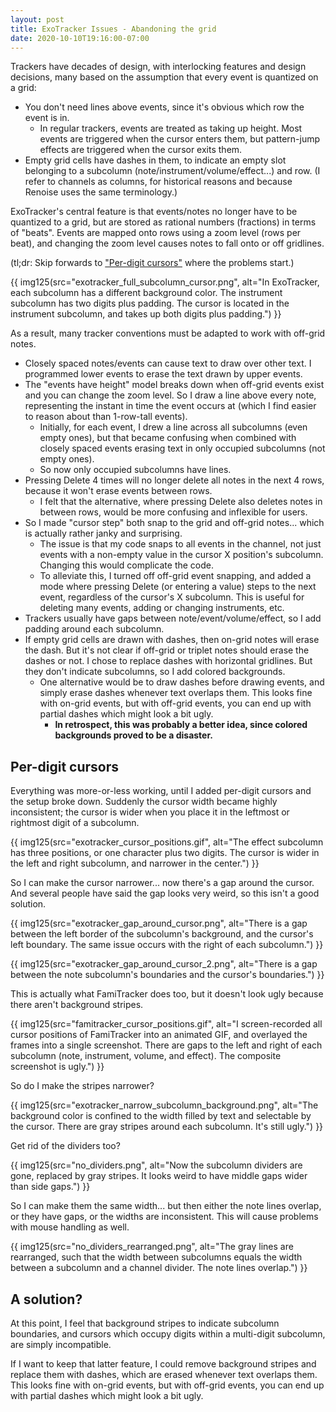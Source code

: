 ```yaml
---
layout: post
title: ExoTracker Issues - Abandoning the grid
date: 2020-10-10T19:16:00-07:00
---
```


Trackers have decades of design, with interlocking features and design decisions, many based on the assumption that every event is quantized on a grid:

- You don't need lines above events, since it's obvious which row the event is in.
	- In regular trackers, events are treated as taking up height. Most events are triggered when the cursor enters them, but pattern-jump effects are triggered when the cursor exits them.
- Empty grid cells have dashes in them, to indicate an empty slot belonging to a subcolumn (note/instrument/volume/effect...) and row. (I refer to channels as columns, for historical reasons and because Renoise uses the same terminology.)

ExoTracker's central feature is that events/notes no longer have to be quantized to a grid, but are stored as rational numbers (fractions) in terms of "beats". Events are mapped onto rows using a zoom level (rows per beat), and changing the zoom level causes notes to fall onto or off gridlines.

(tl;dr: Skip forwards to ["Per-digit cursors"](#per-digit-cursors) where the problems start.)

{{ img125(src="exotracker_full_subcolumn_cursor.png", alt="In ExoTracker, each subcolumn has a different background color. The instrument subcolumn has two digits plus padding. The cursor is located in the instrument subcolumn, and takes up both digits plus padding.") }}

As a result, many tracker conventions must be adapted to work with off-grid notes.

- Closely spaced notes/events can cause text to draw over other text. I programmed lower events to erase the text drawn by upper events.
- The "events have height" model breaks down when off-grid events exist and you can change the zoom level. So I draw a line above every note, representing the instant in time the event occurs at (which I find easier to reason about than 1-row-tall events).
	- Initially, for each event, I drew a line across all subcolumns (even empty ones), but that became confusing when combined with closely spaced events erasing text in only occupied subcolumns (not empty ones).
	- So now only occupied subcolumns have lines.
- Pressing Delete 4 times will no longer delete all notes in the next 4 rows, because it won't erase events between rows.
	- I felt that the alternative, where pressing Delete also deletes notes in between rows, would be more confusing and inflexible for users.
- So I made "cursor step" both snap to the grid and off-grid notes... which is actually rather janky and surprising.
	- The issue is that my code snaps to all events in the channel, not just events with a non-empty value in the cursor X position's subcolumn. Changing this would complicate the code.
	- To alleviate this, I turned off off-grid event snapping, and added a mode where pressing Delete (or entering a value) steps to the next event, regardless of the cursor's X subcolumn. This is useful for deleting many events, adding or changing instruments, etc.
- Trackers usually have gaps between note/event/volume/effect, so I add padding around each subcolumn.
- If empty grid cells are drawn with dashes, then on-grid notes will erase the dash. But it's not clear if off-grid or triplet notes should erase the dashes or not. I chose to replace dashes with horizontal gridlines. But they don't indicate subcolumns, so I add colored backgrounds.
	- One alternative would be to draw dashes before drawing events, and simply erase dashes whenever text overlaps them. This looks fine with on-grid events, but with off-grid events, you can end up with partial dashes which might look a bit ugly.
		- **In retrospect, this was probably a better idea, since colored backgrounds proved to be a disaster.**

## Per-digit cursors

Everything was more-or-less working, until I added per-digit cursors and the setup broke down. Suddenly the cursor width became highly inconsistent; the cursor is wider when you place it in the leftmost or rightmost digit of a subcolumn.

{{ img125(src="exotracker_cursor_positions.gif", alt="The effect subcolumn has three positions, or one character plus two digits. The cursor is wider in the left and right subcolumn, and narrower in the center.") }}

So I can make the cursor narrower... now there's a gap around the cursor. And several people have said the gap looks very weird, so this isn't a good solution.

{{ img125(src="exotracker_gap_around_cursor.png", alt="There is a gap between the left border of the subcolumn's background, and the cursor's left boundary. The same issue occurs with the right of each subcolumn.") }}

{{ img125(src="exotracker_gap_around_cursor_2.png", alt="There is a gap between the note subcolumn's boundaries and the cursor's boundaries.") }}

This is actually what FamiTracker does too, but it doesn't look ugly because there aren't background stripes.

{{ img125(src="famitracker_cursor_positions.gif", alt="I screen-recorded all cursor positions of FamiTracker into an animated GIF, and overlayed the frames into a single screenshot. There are gaps to the left and right of each subcolumn (note, instrument, volume, and effect). The composite screenshot is ugly.") }}

So do I make the stripes narrower?

{{ img125(src="exotracker_narrow_subcolumn_background.png", alt="The background color is confined to the width filled by text and selectable by the cursor. There are gray stripes around each subcolumn. It's still ugly.") }}

Get rid of the dividers too?

{{ img125(src="no_dividers.png", alt="Now the subcolumn dividers are gone, replaced by gray stripes. It looks weird to have middle gaps wider than side gaps.") }}

So I can make them the same width... but then either the note lines overlap, or they have gaps, or the widths are inconsistent. This will cause problems with mouse handling as well.

{{ img125(src="no_dividers_rearranged.png", alt="The gray lines are rearranged, such that the width between subcolumns equals the width between a subcolumn and a channel divider. The note lines overlap.") }}

## A solution?

At this point, I feel that background stripes to indicate subcolumn boundaries, and cursors which occupy digits within a multi-digit subcolumn, are simply incompatible.

If I want to keep that latter feature, I could remove background stripes and replace them with dashes, which are erased whenever text overlaps them. This looks fine with on-grid events, but with off-grid events, you can end up with partial dashes which might look a bit ugly.
